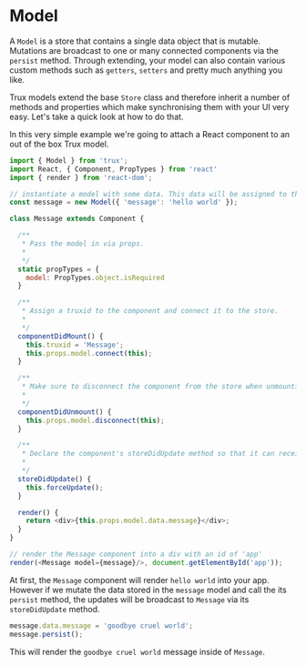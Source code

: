 # Model

A `Model` is a store that contains a single data object that is mutable. Mutations are broadcast to one or many connected components via the `persist` method. Through extending, your model can also contain various custom methods such as `getters`, `setters` and pretty much anything you like.

Trux models extend the base `Store` class and therefore inherit a number of methods and properties which make synchronising them with your UI very easy. Let's take a quick look at how to do that.

In this very simple example we're going to attach a React component to an out of the box Trux model.

```js
import { Model } from 'trux';
import React, { Component, PropTypes } from 'react'
import { render } from 'react-dom';

// instantiate a model with some data. This data will be assigned to the message.data property.
const message = new Model({ 'message': 'hello world' });

class Message extends Component {

  /**
   * Pass the model in via props.
   *
   */
  static propTypes = {
    model: PropTypes.object.isRequired
  }

  /**
   * Assign a truxid to the component and connect it to the store.
   *
   */
  componentDidMount() {
    this.truxid = 'Message';
    this.props.model.connect(this);
  }

  /**
   * Make sure to disconnect the component from the store when unmounting.
   *
   */
  componentDidUnmount() {
    this.props.model.disconnect(this);
  }

  /**
   * Declare the component's storeDidUpdate method so that it can receive updates.
   *
   */
  storeDidUpdate() {
    this.forceUpdate();
  }

  render() {
    return <div>{this.props.model.data.message}</div>;
  }
}

// render the Message component into a div with an id of 'app'
render(<Message model={message}/>, document.getElementById('app'));
```

At first, the `Message` component will render `hello world` into your app. However if we mutate the data stored in the `message` model and call the its `persist` method, the updates will be broadcast to `Message` via its `storeDidUpdate` method.

```js
message.data.message = 'goodbye cruel world';
message.persist();
```

This will render the `goodbye cruel world` message inside of `Message`.
